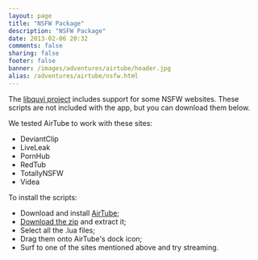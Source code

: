```yaml
---
layout: page
title: "NSFW Package"
description: "NSFW Package"
date: 2013-02-06 20:32
comments: false
sharing: false
footer: false
banner: /images/adventures/airtube/header.jpg
alias: /adventures/airtube/nsfw.html
---
```


The <a target="_blank" href="http://quvi.sourceforge.net/">libquvi project</a> includes support for some NSFW websites. These scripts are not included with the app, but you can download them below.

We tested AirTube to work with these sites:

- DeviantClip
- LiveLeak
- PornHub
- RedTub
- TotallyNSFW
- Videa

To install the scripts:

- Download and install <a href="/airtube">AirTube</a>;
- <a href="http://download.dangercove.com/airtube/scripts/nsfw.zip">Download the zip</a> and extract it;
- Select all the .lua files;
- Drag them onto AirTube's dock icon;
- Surf to one of the sites mentioned above and try streaming.
